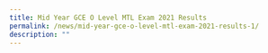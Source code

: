 ```yaml
---
title: Mid Year GCE O Level MTL Exam 2021 Results
permalink: /news/mid-year-gce-o-level-mtl-exam-2021-results-1/
description: ""
---
```

